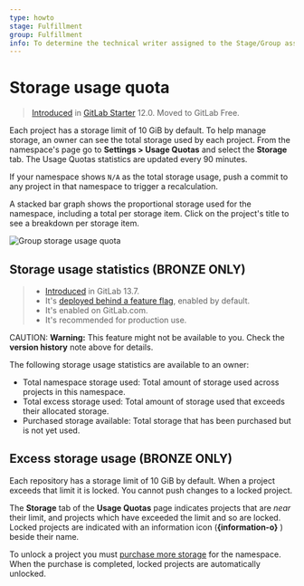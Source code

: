 ```yaml
---
type: howto
stage: Fulfillment
group: Fulfillment
info: To determine the technical writer assigned to the Stage/Group associated with this page, see https://about.gitlab.com/handbook/engineering/ux/technical-writing/#designated-technical-writers
---
```


# Storage usage quota

> [Introduced](https://gitlab.com/gitlab-org/gitlab/-/merge_requests/13294) in [GitLab Starter](https://about.gitlab.com/pricing/) 12.0.
> Moved to GitLab Free.

Each project has a storage limit of 10 GiB by default. To help manage storage, an owner can
see the total storage used by each project. From the namespace's page go to **Settings > Usage Quotas**
and select the **Storage** tab. The Usage Quotas statistics are updated every 90 minutes.

If your namespace shows `N/A` as the total storage usage, push a commit to any project in that
namespace to trigger a recalculation.

A stacked bar graph shows the proportional storage used for the namespace, including a total per
storage item. Click on the project's title to see a breakdown per storage item.

![Group storage usage quota](img/group_storage_usage_quota.png)

## Storage usage statistics **(BRONZE ONLY)**

> - [Introduced](https://gitlab.com/gitlab-org/gitlab/-/issues/247831) in GitLab 13.7.
> - It's [deployed behind a feature flag](../../../user/feature_flags.md), enabled by default.
> - It's enabled on GitLab.com.
> - It's recommended for production use.

CAUTION: **Warning:**
This feature might not be available to you. Check the **version history** note above for details.

The following storage usage statistics are available to an owner:

- Total namespace storage used: Total amount of storage used across projects in this namespace.
- Total excess storage used: Total amount of storage used that exceeds their allocated storage.
- Purchased storage available: Total storage that has been purchased but is not yet used.

## Excess storage usage **(BRONZE ONLY)**

Each repository has a storage limit of 10 GiB by default. When a project exceeds that limit it is
locked. You cannot push changes to a locked project.

The **Storage** tab of the **Usage Quotas** page indicates projects that are _near_ their limit, and
projects which have exceeded the limit and so are locked. Locked projects are indicated with an
information icon (**{information-o}** ) beside their name.

To unlock a project you must [purchase more storage](../subscriptions/gitlab_com/index.md#buy-more-storage) for the namespace. When the purchase is
completed, locked projects are automatically unlocked.
